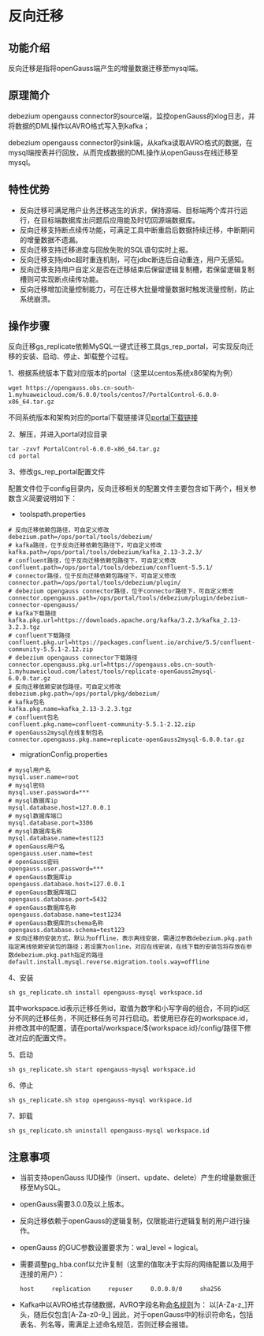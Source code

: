 # 反向迁移

## 功能介绍<a name="section2900185110452"></a>

反向迁移是指将openGauss端产生的增量数据迁移至mysql端。

## 原理简介<a name="section18226518464"></a>

debezium opengauss connector的source端，监控openGauss的xlog日志，并将数据的DML操作以AVRO格式写入到kafka；

debezium opengauss connector的sink端，从kafka读取AVRO格式的数据，在mysql端按表并行回放，从而完成数据的DML操作从openGauss在线迁移至mysql。

## 特性优势<a name="section89821242155416"></a>

- 反向迁移可满足用户业务迁移逃生的诉求，保持源端、目标端两个库并行运行，在目标端数据库出问题后应用能及时切回源端数据库。
- 反向迁移支持断点续传功能，可满足工具中断重启后数据持续迁移，中断期间的增量数据不遗漏。
- 反向迁移支持迁移进度与回放失败的SQL语句实时上报。
- 反向迁移支持jdbc超时重连机制，可在jdbc断连后自动重连，用户无感知。
- 反向迁移支持用户自定义是否在迁移结束后保留逻辑复制槽，若保留逻辑复制槽则可实现断点续传功能。
- 反向迁移增加流量控制能力，可在迁移大批量增量数据时触发流量控制，防止系统崩溃。

## 操作步骤<a name="section024513334448"></a>

反向迁移gs_replicate依赖MySQL一键式迁移工具gs_rep_portal，可实现反向迁移的安装、启动、停止、卸载整个过程。

1、根据系统版本下载对应版本的portal（这里以centos系统x86架构为例）

```
wget https://opengauss.obs.cn-south-1.myhuaweicloud.com/6.0.0/tools/centos7/PortalControl-6.0.0-x86_64.tar.gz
```

不同系统版本和架构对应的portal下载链接详见[portal下载链接](https://gitee.com/opengauss/openGauss-migration-portal/tree/6.0.0/#%E5%AE%89%E8%A3%85%E5%8C%85%E5%AE%89%E8%A3%85)

2、解压，并进入portal对应目录

```
tar -zxvf PortalControl-6.0.0-x86_64.tar.gz
cd portal
```

3、修改gs_rep_portal配置文件

配置文件位于config目录内，反向迁移相关的配置文件主要包含如下两个，相关参数含义简要说明如下：

  - toolspath.properties

```
# 反向迁移依赖包路径，可自定义修改
debezium.path=/ops/portal/tools/debezium/
# kafka路径，位于反向迁移依赖包路径下，可自定义修改
kafka.path=/ops/portal/tools/debezium/kafka_2.13-3.2.3/
# confluent路径，位于反向迁移依赖包路径下，可自定义修改
confluent.path=/ops/portal/tools/debezium/confluent-5.5.1/
# connector路径，位于反向迁移依赖包路径下，可自定义修改
connector.path=/ops/portal/tools/debezium/plugin/
# debezium opengauss connector路径，位于connector路径下，可自定义修改
connector.opengauss.path=/ops/portal/tools/debezium/plugin/debezium-connector-opengauss/
# kafka下载路径
kafka.pkg.url=https://downloads.apache.org/kafka/3.2.3/kafka_2.13-3.2.3.tgz
# confluent下载路径
confluent.pkg.url=https://packages.confluent.io/archive/5.5/confluent-community-5.5.1-2.12.zip
# debezium opengauss connector下载路径
connector.opengauss.pkg.url=https://opengauss.obs.cn-south-1.myhuaweicloud.com/latest/tools/replicate-openGauss2mysql-6.0.0.tar.gz
# 反向迁移依赖安装包路径，可自定义修改
debezium.pkg.path=/ops/portal/pkg/debezium/
# kafka包名
kafka.pkg.name=kafka_2.13-3.2.3.tgz
# confluent包名
confluent.pkg.name=confluent-community-5.5.1-2.12.zip
# openGauss2mysql在线复制包名
connector.opengauss.pkg.name=replicate-openGauss2mysql-6.0.0.tar.gz
```

  - migrationConfig.properties

```
# mysql用户名
mysql.user.name=root
# mysql密码
mysql.user.password=***
# mysql数据库ip
mysql.database.host=127.0.0.1
# mysql数据库端口
mysql.database.port=3306
# mysql数据库名称
mysql.database.name=test123
# openGauss用户名
opengauss.user.name=test
# openGauss密码
opengauss.user.password=***
# openGauss数据库ip
opengauss.database.host=127.0.0.1
# openGauss数据库端口
opengauss.database.port=5432
# openGauss数据库名称
opengauss.database.name=test1234
# openGauss数据库的schema名称
opengauss.database.schema=test123
# 反向迁移的安装方式，默认为offline，表示离线安装，需通过参数debezium.pkg.path指定离线依赖安装包的路径；若设置为online，对应在线安装，在线下载的安装包将存放在参数debezium.pkg.path指定的路径
default.install.mysql.reverse.migration.tools.way=offline
```

4、安装

```
sh gs_replicate.sh install opengauss-mysql workspace.id
```

其中workspace.id表示迁移任务id，取值为数字和小写字母的组合，不同的id区分不同的迁移任务，不同迁移任务可并行启动。若使用已存在的workspace.id，并修改其中的配置，请在portal/workspace/${workspace.id}/config/路径下修改对应的配置文件。

5、启动

  ```
  sh gs_replicate.sh start opengauss-mysql workspace.id
  ```

6、停止

  ```
  sh gs_replicate.sh stop opengauss-mysql workspace.id
  ```

7、卸载

  ```
  sh gs_replicate.sh uninstall opengauss-mysql workspace.id
  ```

## 注意事项<a name="section147831546105511"></a>

- 当前支持openGauss IUD操作（insert、update、delete）产生的增量数据迁移至MySQL。

- openGauss需要3.0.0及以上版本。

- 反向迁移依赖于openGauss的逻辑复制，仅限能进行逻辑复制的用户进行操作。

- openGauss 的GUC参数设置要求为：wal_level = logical。

- 需要调整pg_hba.conf以允许复制（这里的值取决于实际的网络配置以及用于连接的用户）：

  ```
  host     replication     repuser     0.0.0.0/0     sha256
  ```

- Kafka中以AVRO格式存储数据，AVRO字段名称[命名规则](https://gitee.com/link?target=https%3A%2F%2Favro.apache.org%2Fdocs%2F1.11.1%2Fspecification%2F%23names)为：
以[A-Za-z_]开头，随后仅包含[A-Za-z0-9_]
因此，对于openGauss中的标识符命名，包括表名、列名等，需满足上述命名规范，否则迁移会报错。

